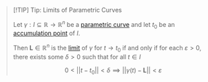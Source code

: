 >[!TIP] Tip: Limits of Parametric Curves
>
>Let $\gamma: I \subseteq \mathbb{R} \to \mathbb{R}^n$ be a [parametric curve](Parametric%20Curve.md) and let $t_0$ be an [accumulation point](../../../../Topology/Interior,%20Boundary,%20Exterior/Accumulation%20Point.md) of $I$.
>
>Then $\mathbf{L} \in \mathbb{R}^n$ is the [limit](../../Real%20Vector%20Functions/Limits%20of%20Real%20Vector%20Functions.md) of $\gamma$ for $t \to t_0$ if and only if for each $\varepsilon \gt 0$, there exists some $\delta \gt 0$ such that for all $t \in I$
>
>$$
>0 \lt ||t - t_0|| \lt \delta \implies ||\gamma(t) - \mathbf{L}|| \lt \varepsilon
>$$ 
>
